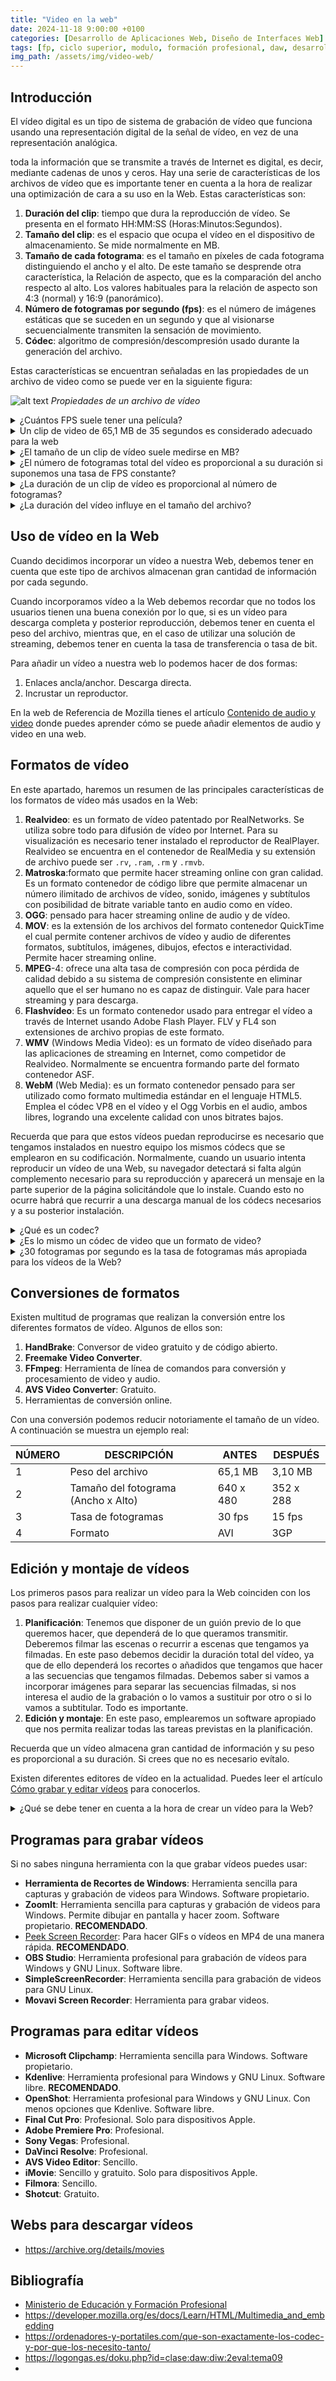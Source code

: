 ```yaml
---
title: "Video en la web"
date: 2024-11-18 9:00:00 +0100
categories: [Desarrollo de Aplicaciones Web, Diseño de Interfaces Web]
tags: [fp, ciclo superior, modulo, formación profesional, daw, desarrollo de aplicaciones web, diseño de interfaces web, diw]
img_path: /assets/img/video-web/
---
```


## Introducción

El vídeo digital es un tipo de sistema de grabación de vídeo que funciona usando una representación digital de la señal de vídeo, en vez de una representación analógica.

toda la información que se transmite a través de Internet es digital, es decir, mediante cadenas de unos y ceros. Hay una serie de características de los archivos de vídeo que es importante tener en cuenta a la hora de realizar una optimización de cara a su uso en la Web. Estas características son:

1. **Duración del clip**: tiempo que dura la reproducción de vídeo. Se presenta en el formato HH:MM:SS (Horas:Minutos:Segundos).
1. **Tamaño del clip**: es el espacio que ocupa el vídeo en el dispositivo de almacenamiento. Se mide normalmente en MB.
1. **Tamaño de cada fotograma**: es el tamaño en píxeles de cada fotograma distinguiendo el ancho y el alto. De este tamaño se desprende otra característica, la Relación de aspecto, que es la comparación del ancho respecto al alto. Los valores habituales para la relación de aspecto son 4:3 (normal) y 16:9 (panorámico).
1. **Número de fotogramas por segundo (fps)**: es el número de imágenes estáticas que se suceden en un segundo y que al visionarse secuencialmente transmiten la sensación de movimiento.
1. **Códec**: algoritmo de compresión/descompresión usado durante la generación del archivo.

Estas características se encuentran señaladas en las propiedades de un archivo de video como se puede ver en la siguiente figura:

![alt text](propiedadesVideo.png)
_Propiedades de un archivo de vídeo_

<details class="card mb-2">
  <summary class="card-header question">¿Cuántos FPS suele tener una película?</summary>
  <div class="card-body" markdown="1">

Las películas con imágenes en movimiento suelen tener una tasa de 24 fotogramas por segundo.

<!-- Comentario para que no se descuajeringue la cosa -->
  </div>
</details>

<details class="card mb-2">
  <summary class="card-header question">Un clip de video de 65,1 MB de 35 segundos es considerado adecuado para la web</summary>
  <div class="card-body" markdown="1">

No. Es un tamaño enorme.

<!-- Comentario para que no se descuajeringue la cosa -->
  </div>
</details>

<details class="card mb-2">
  <summary class="card-header question">¿El tamaño de un clip de vídeo suele medirse en MB?</summary>
  <div class="card-body" markdown="1">

Si.

<!-- Comentario para que no se descuajeringue la cosa -->
  </div>
</details>

<details class="card mb-2">
  <summary class="card-header question">¿El número de fotogramas total del vídeo es proporcional a su duración si suponemos una tasa de FPS constante?</summary>
  <div class="card-body" markdown="1">

Si.

<!-- Comentario para que no se descuajeringue la cosa -->
  </div>
</details>

<details class="card mb-2">
  <summary class="card-header question">¿La duración de un clip de vídeo es proporcional al número de fotogramas?</summary>
  <div class="card-body" markdown="1">

No.

<!-- Comentario para que no se descuajeringue la cosa -->
  </div>
</details>

<details class="card mb-2">
  <summary class="card-header question">¿La duración del vídeo influye en el tamaño del archivo?</summary>
  <div class="card-body" markdown="1">

Si.

<!-- Comentario para que no se descuajeringue la cosa -->
  </div>
</details>

## Uso de vídeo en la Web

Cuando decidimos incorporar un vídeo a nuestra Web, debemos tener en cuenta que este tipo de archivos almacenan gran cantidad de información por cada segundo.

Cuando incorporamos vídeo a la Web debemos recordar que no todos los usuarios tienen una buena conexión por lo que, si es un vídeo para descarga completa y posterior reproducción, debemos tener en cuenta el peso del archivo, mientras que, en el caso de utilizar una solución de streaming, debemos tener en cuenta la tasa de transferencia o tasa de bit.

Para añadir un vídeo a nuestra web lo podemos hacer de dos formas:

1. Enlaces ancla/anchor. Descarga directa.
1. Incrustar un reproductor.

En la web de Referencia de Mozilla tienes el artículo [Contenido de audio y video](https://developer.mozilla.org/es/docs/Learn/HTML/Multimedia_and_embedding/Video_and_audio_content) donde puedes aprender cómo se puede añadir elementos de audio y video en una web.

## Formatos de vídeo

En este apartado, haremos un resumen de las principales características de los formatos de vídeo más usados en la Web:

1. **Realvideo**: es un formato de vídeo patentado por RealNetworks. Se utiliza sobre todo para difusión de vídeo por Internet. Para su visualización es necesario tener instalado el reproductor de RealPlayer. Realvideo se encuentra en el contenedor de RealMedia y su extensión de archivo puede ser `.rv`, `.ram`, `.rm` y `.rmvb`.
1. **Matroska**:formato que permite hacer streaming online con gran calidad. Es un formato contenedor de código libre que permite almacenar un número ilimitado de archivos de vídeo, sonido, imágenes y subtítulos con posibilidad de bitrate variable tanto en audio como en vídeo.
1. **OGG**: pensado para hacer streaming online de audio y de vídeo.
1. **MOV**: es la extensión de los archivos del formato contenedor QuickTime el cual permite contener archivos de vídeo y audio de diferentes formatos, subtítulos, imágenes, dibujos, efectos e interactividad. Permite hacer streaming online.
1. **MPEG**-4: ofrece una alta tasa de compresión con poca pérdida de calidad debido a su sistema de compresión consistente en eliminar aquello que el ser humano no es capaz de distinguir. Vale para hacer streaming y para descarga.
1. **Flashvídeo**: Es un formato contenedor usado para entregar el vídeo a través de Internet usando Adobe Flash Player. FLV y FL4 son extensiones de archivo propias de este formato.
1. **WMV** (Windows Media Video): es un formato de vídeo diseñado para las aplicaciones de streaming en Internet, como competidor de Realvideo. Normalmente se encuentra formando parte del formato contenedor ASF.
1. **WebM** (Web Media): es un formato contenedor pensado para ser utilizado como formato multimedia estándar en el lenguaje HTML5. Emplea el códec VP8 en el vídeo y el Ogg Vorbis en el audio, ambos libres, logrando una excelente calidad con unos bitrates bajos.

Recuerda que para que estos vídeos puedan reproducirse es necesario que tengamos instalados en nuestro equipo los mismos códecs que se emplearon en su codificación. Normalmente, cuando un usuario intenta reproducir un vídeo de una Web, su navegador detectará si falta algún complemento necesario para su reproducción y aparecerá un mensaje en la parte superior de la página solicitándole que lo instale. Cuando esto no ocurre habrá que recurrir a una descarga manual de los códecs necesarios y a su posterior instalación.

<details class="card mb-2">
  <summary class="card-header question">¿Qué es un codec?</summary>
  <div class="card-body" markdown="1">

Un codec es un programa que se encarga de comprimir y descomprimir datos de video o audio utilizando algoritmos matemáticos para reducir su tamaño.

(Voluntario) Si quieres saber más sobre los codecs puedes leer el artículo [¿Qué son Exactamente los Codec y por qué los Necesito Tanto?](https://ordenadores-y-portatiles.com/que-son-exactamente-los-codec-y-por-que-los-necesito-tanto/).

<!-- Comentario para que no se descuajeringue la cosa -->
  </div>
</details>

<details class="card mb-2">
  <summary class="card-header question">¿Es lo mismo un códec de video que un formato de video?</summary>
  <div class="card-body" markdown="1">

No son lo mismo aunque la confusión entre ambos términos es muy común debido a que a veces tienen el mismo nombre como ocurre con el Windows Media Video, el MPEG, el Windows Media Audio y el MP3.

Podemos exportar un archivo a formato MOV especificando el MPEG-4 como códec compresor del vídeo y el MP3 como códec compresor del audio.

Recuerda que el usuario tendrá que tener los mismos códecs instalados en sus sistema para poder visualizar el vídeo.

<!-- Comentario para que no se descuajeringue la cosa -->
  </div>
</details>

<details class="card mb-2">
  <summary class="card-header question">¿30 fotogramas por segundo es la tasa de fotogramas más apropiada para los vídeos de la Web?</summary>
  <div class="card-body" markdown="1">

No. En la Web basta normalmente con una tasa de fotogramas de 10 a 15 fps e incluso menos en algunos casos.

<!-- Comentario para que no se descuajeringue la cosa -->
  </div>
</details>

## Conversiones de formatos

Existen multitud de programas que realizan la conversión entre los diferentes formatos de vídeo. Algunos de ellos son:

1. **HandBrake**: Conversor de video gratuito y de código abierto.
1. **Freemake Video Converter**.
1. **FFmpeg**: Herramienta de línea de comandos para conversión y procesamiento de video y audio.
1. **AVS Video Converter**: Gratuito.
1. Herramientas de conversión online.

Con una conversión podemos reducir notoriamente el tamaño de un vídeo. A continuación se muestra un ejemplo real:

| NÚMERO | DESCRIPCIÓN                         | ANTES     | DESPUÉS   |
| ------ | ----------------------------------- | --------- | --------- |
| 1      | Peso del archivo                    | 65,1 MB   | 3,10 MB   |
| 2      | Tamaño del fotograma (Ancho x Alto) | 640 x 480 | 352 x 288 |
| 3      | Tasa de fotogramas                  | 30 fps    | 15 fps    |
| 4      | Formato                             | AVI       | 3GP       |

## Edición y montaje de vídeos

Los primeros pasos para realizar un vídeo para la Web coinciden con los pasos para realizar cualquier vídeo:

1. **Planificación**: Tenemos que disponer de un guión previo de lo que queremos hacer, que dependerá de lo que queramos transmitir. Deberemos filmar las escenas o recurrir a escenas que tengamos ya filmadas. En este paso debemos decidir la duración total del vídeo, ya que de ello dependerá los recortes o añadidos que tengamos que hacer a las secuencias que tengamos filmadas. Debemos saber si vamos a incorporar imágenes para separar las secuencias filmadas, si nos interesa el audio de la grabación o lo vamos a sustituir por otro o si lo vamos a subtitular. Todo es importante.
1. **Edición y montaje**: En este paso, emplearemos un software apropiado que nos permita realizar todas las tareas previstas en la planificación.

Recuerda que un vídeo almacena gran cantidad de información y su peso es proporcional a su duración. Si crees que no es necesario evítalo.

Existen diferentes editores de vídeo en la actualidad. Puedes leer el artículo [Cómo grabar y editar vídeos](/posts/videos-youtube/) para conocerlos.

<details class="card mb-2">
  <summary class="card-header question">¿Qué se debe tener en cuenta a la hora de crear un vídeo para la Web?</summary>
  <div class="card-body" markdown="1">

El peso total del clip de vídeo que dependerá del tamaño y número de fotogramas y de la duración del vídeo.

<!-- Comentario para que no se descuajeringue la cosa -->
  </div>
</details>

## Programas para grabar vídeos

Si no sabes ninguna herramienta con la que grabar vídeos puedes usar:

- **Herramienta de Recortes de Windows**: Herramienta sencilla para capturas y grabación de videos para Windows. Software propietario.
- **ZoomIt**: Herramienta sencilla para capturas y grabación de videos para Windows. Permite dibujar en pantalla y hacer zoom. Software propietario. **RECOMENDADO**.
- [Peek Screen Recorder](https://github.com/phw/peek): Para hacer GIFs o vídeos en MP4 de una manera rápida. **RECOMENDADO**.
- **OBS Studio**: Herramienta profesional para grabación de vídeos para Windows y GNU Linux. Software libre.
- **SimpleScreenRecorder**: Herramienta sencilla para grabación de videos para GNU Linux.
- **Movavi Screen Recorder**: Herramienta para grabar videos.

## Programas para editar vídeos

- **Microsoft Clipchamp**: Herramienta sencilla para Windows. Software propietario.
- **Kdenlive**: Herramienta profesional para Windows y GNU Linux. Software libre. **RECOMENDADO**.
- **OpenShot**: Herramienta profesional para Windows y GNU Linux. Con menos opciones que Kdenlive. Software libre.
- **Final Cut Pro**: Profesional. Solo para dispositivos Apple.
- **Adobe Premiere Pro**: Profesional.
- **Sony Vegas**: Profesional.
- **DaVinci Resolve**: Profesional.
- **AVS Video Editor**: Sencillo.
- **iMovie**: Sencillo y gratuito. Solo para dispositivos Apple.
- **Filmora**: Sencillo.
- **Shotcut**: Gratuito.

## Webs para descargar vídeos

- <https://archive.org/details/movies>

## Bibliografía

- [Ministerio de Educación y Formación Profesional](https://www.educacionyfp.gob.es/portada.html)
- <https://developer.mozilla.org/es/docs/Learn/HTML/Multimedia_and_embedding>
- <https://ordenadores-y-portatiles.com/que-son-exactamente-los-codec-y-por-que-los-necesito-tanto/>
- <https://logongas.es/doku.php?id=clase:daw:diw:2eval:tema09>
- 
